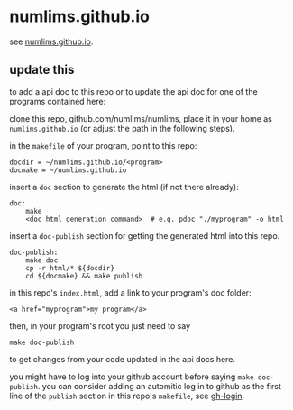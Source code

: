 # numlims.github.io

see [numlims.github.io](https://numlims.github.io/).

## update this

to add a api doc to this repo or to update the api doc for one of the
programs contained here:

clone this repo, github.com/numlims/numlims, place it in your home as
`numlims.github.io` (or adjust the path in the following steps).

in the `makefile` of your program, point to this repo:

```
docdir = ~/numlims.github.io/<program>
docmake = ~/numlims.github.io
```

insert a `doc` section to generate
the html (if not there already):

```
doc:
	make
	<doc html generation command>  # e.g. pdoc "./myprogram" -o html
```

insert a `doc-publish` section for getting the generated html into
this repo.

```
doc-publish:
	make doc
	cp -r html/* ${docdir}
	cd ${docmake} && make publish
```

in this repo's `index.html`, add a link to your program's doc folder:

```
<a href="myprogram">my program</a>
```

then, in your program's root you just need to say

```
make doc-publish
```

to get changes from your code updated in the api docs here.

you might have to log into your github account before saying `make
doc-publish`. you can consider adding an automitic log in to github as
the first line of the `publish` section in this repo's `makefile`, see
[gh-login](https://github.com/numlims/limsbin/blob/main/gh-login).